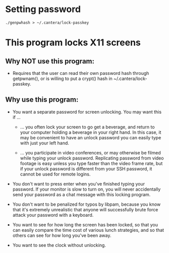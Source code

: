 # Setting password

    ./genpwhash > ~/.cantera/lock-passkey

# This program locks X11 screens

## Why NOT use this program:

 * Requires that the user can read their own password hash through getpwnam(),
   or is willing to put a crypt() hash in ~/.cantera/lock-passkey.

## Why use this program:

 * You want a separate password for screen unlocking.  You may want this if ...

   * ... you often lock your screen to go get a beverage, and return to your
     computer holding a beverage in your right hand.  In this case, it may be
     convenient to have an unlock password you can easily type with just your
     left hand.

   * ... you participate in video conferences, or may otherwise be filmed
     while typing your unlock password.  Replicating password from video
     footage is easy unless you type faster than the video frame rate, but if
     your unlock password is different from your SSH password, it cannot be
     used for remote logins.

 * You don't want to press enter when you've finished typing your password.  If
   your monitor is slow to turn on, you will never accidentally send your
   password as a chat message with this locking program.

 * You don't want to be penalized for typos by libpam, because you know that
   it's extremely unrealistic that anyone will successfully brute force attack
   your password with a keyboard.

 * You want to see for how long the screen has been locked, so that you can
   easily compare the time cost of various lunch strategies, and so that others
   can see for how long you've been away.

 * You want to see the clock without unlocking.
